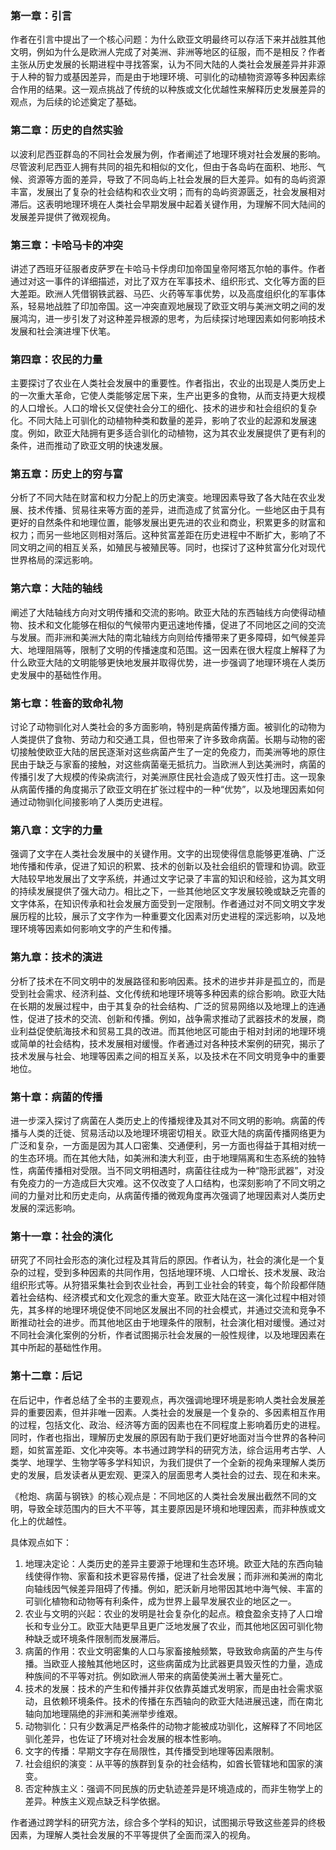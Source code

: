 ### 第一章：引言
作者在引言中提出了一个核心问题：为什么欧亚文明最终可以存活下来并战胜其他文明，例如为什么是欧洲人完成了对美洲、非洲等地区的征服，而不是相反？作者主张从历史发展的长期进程中寻找答案，认为不同大陆的人类社会发展差异并非源于人种的智力或基因差异，而是由于地理环境、可驯化的动植物资源等多种因素综合作用的结果。这一观点挑战了传统的以种族或文化优越性来解释历史发展差异的观点，为后续的论述奠定了基础。
### 第二章：历史的自然实验
以波利尼西亚群岛的不同社会发展为例，作者阐述了地理环境对社会发展的影响。尽管波利尼西亚人拥有共同的祖先和相似的文化，但由于各岛屿在面积、地形、气候、资源等方面的差异，导致了不同岛屿上社会发展的巨大差异。如有的岛屿资源丰富，发展出了复杂的社会结构和农业文明；而有的岛屿资源匮乏，社会发展相对滞后。这表明地理环境在人类社会早期发展中起着关键作用，为理解不同大陆间的发展差异提供了微观视角。
### 第三章：卡哈马卡的冲突
讲述了西班牙征服者皮萨罗在卡哈马卡俘虏印加帝国皇帝阿塔瓦尔帕的事件。作者通过对这一事件的详细描述，对比了双方在军事技术、组织形式、文化等方面的巨大差距。欧洲人凭借钢铁武器、马匹、火药等军事优势，以及高度组织化的军事体系，轻易地战胜了印加帝国。这一冲突直观地展现了欧亚文明与美洲文明之间的发展鸿沟，进一步引发了对这种差异根源的思考，为后续探讨地理因素如何影响技术发展和社会演进埋下伏笔。
### 第四章：农民的力量
主要探讨了农业在人类社会发展中的重要性。作者指出，农业的出现是人类历史上的一次重大革命，它使人类能够定居下来，生产出更多的食物，从而支持更大规模的人口增长。人口的增长又促使社会分工的细化、技术的进步和社会组织的复杂化。不同大陆上可驯化的动植物种类和数量的差异，影响了农业的起源和发展速度。例如，欧亚大陆拥有更多适合驯化的动植物，这为其农业发展提供了更有利的条件，进而推动了欧亚文明的快速发展。
### 第五章：历史上的穷与富
分析了不同大陆在财富和权力分配上的历史演变。地理因素导致了各大陆在农业发展、技术传播、贸易往来等方面的差异，进而造成了贫富分化。一些地区由于具有更好的自然条件和地理位置，能够发展出更先进的农业和商业，积累更多的财富和权力；而另一些地区则相对落后。这种贫富差距在历史进程中不断扩大，影响了不同文明之间的相互关系，如殖民与被殖民等。同时，也探讨了这种贫富分化对现代世界格局的深远影响。
### 第六章：大陆的轴线
阐述了大陆轴线方向对文明传播和交流的影响。欧亚大陆的东西轴线方向使得动植物、技术和文化能够在相似的气候带内更迅速地传播，促进了不同地区之间的交流与发展。而非洲和美洲大陆的南北轴线方向则给传播带来了更多障碍，如气候差异大、地理阻隔等，限制了文明的传播速度和范围。这一因素在很大程度上解释了为什么欧亚大陆的文明能够更快地发展并取得优势，进一步强调了地理环境在人类历史发展中的基础性作用。
### 第七章：牲畜的致命礼物
讨论了动物驯化对人类社会的多方面影响，特别是病菌传播方面。被驯化的动物为人类提供了食物、劳动力和交通工具，但也带来了许多致命病菌。长期与动物的密切接触使欧亚大陆的居民逐渐对这些病菌产生了一定的免疫力，而美洲等地的原住民由于缺乏与家畜的接触，对这些病菌毫无抵抗力。当欧洲人到达美洲时，病菌的传播引发了大规模的传染病流行，对美洲原住民社会造成了毁灭性打击。这一现象从病菌传播的角度揭示了欧亚文明在扩张过程中的一种“优势”，以及地理因素如何通过动物驯化间接影响了人类历史进程。
### 第八章：文字的力量
强调了文字在人类社会发展中的关键作用。文字的出现使得信息能够更准确、广泛地传播和传承，促进了知识的积累、技术的创新以及社会组织的管理和协调。欧亚大陆较早地发展出了文字系统，并通过文字记录了丰富的知识和经验，这为其文明的持续发展提供了强大动力。相比之下，一些其他地区文字发展较晚或缺乏完善的文字体系，在知识传承和社会发展方面受到一定限制。作者通过对不同文明文字发展历程的比较，展示了文字作为一种重要文化因素对历史进程的深远影响，以及地理环境等因素如何影响文字的产生和传播。
### 第九章：技术的演进
分析了技术在不同文明中的发展路径和影响因素。技术的进步并非是孤立的，而是受到社会需求、经济利益、文化传统和地理环境等多种因素的综合影响。欧亚大陆在长期的发展过程中，由于其复杂的社会结构、广泛的贸易网络以及地理上的连通性，促进了技术的交流、创新和传播。例如，战争需求推动了武器技术的发展，商业利益促使航海技术和贸易工具的改进。而其他地区可能由于相对封闭的地理环境或简单的社会结构，技术发展相对缓慢。作者通过对各种技术案例的研究，揭示了技术发展与社会、地理等因素之间的相互关系，以及技术在不同文明竞争中的重要地位。
### 第十章：病菌的传播
进一步深入探讨了病菌在人类历史上的传播规律及其对不同文明的影响。病菌的传播与人类的迁徙、贸易活动以及地理环境密切相关。欧亚大陆的病菌传播网络更为广泛和复杂，一方面是因为其人口密集、交通便利，另一方面也得益于其相对统一的生态环境。而在其他大陆，如美洲和澳大利亚，由于地理隔离和生态系统的独特性，病菌传播相对受限。当不同文明相遇时，病菌往往成为一种“隐形武器”，对没有免疫力的一方造成巨大灾难。这不仅改变了人口结构，也深刻影响了不同文明之间的力量对比和历史走向，从病菌传播的微观角度再次强调了地理因素对人类历史发展的深远影响。
### 第十一章：社会的演化
研究了不同社会形态的演化过程及其背后的原因。作者认为，社会的演化是一个复杂的过程，受到多种因素的共同作用，包括地理环境、人口增长、技术发展、政治组织形式等。从狩猎采集社会到农业社会，再到工业社会的转变，每个阶段都伴随着社会结构、经济模式和文化观念的重大变革。欧亚大陆在这一演化过程中相对领先，其多样的地理环境促使不同地区发展出不同的社会模式，并通过交流和竞争不断推动社会的进步。而其他地区由于地理条件的限制，社会演化相对缓慢。通过对不同社会演化案例的分析，作者试图揭示社会发展的一般性规律，以及地理因素在其中所起的基础性作用。
### 第十二章：后记
在后记中，作者总结了全书的主要观点，再次强调地理环境是影响人类社会发展差异的重要因素，但并非唯一因素。人类社会的发展是一个复杂的、多因素相互作用的过程，包括文化、政治、经济等方面的因素也在不同程度上影响着历史的进程。同时，作者也指出，理解历史发展的原因有助于我们更好地面对当今世界的各种问题，如贫富差距、文化冲突等。本书通过跨学科的研究方法，综合运用考古学、人类学、地理学、生物学等多学科知识，为我们提供了一个全新的视角来理解人类历史的发展，启发读者从更宏观、更深入的层面思考人类社会的过去、现在和未来。


《枪炮、病菌与钢铁》的核心观点是：不同地区的人类社会发展出截然不同的文明，导致全球范围内的巨大不平等，其主要原因是环境和地理因素，而非种族或文化上的优越性。

具体观点如下：
1. 地理决定论：人类历史的差异主要源于地理和生态环境。欧亚大陆的东西向轴线使得作物、家畜和技术更容易传播，促进了社会发展；而非洲和美洲的南北向轴线因气候差异阻碍了传播。例如，肥沃新月地带因其地中海气候、丰富的可驯化植物和动物等有利条件，成为世界上最早发展农业的地区之一。
2. 农业与文明的兴起：农业的发明是社会复杂化的起点。粮食盈余支持了人口增长和专业分工。欧亚大陆更早且更广泛地发展了农业，而其他地区因可驯化物种缺乏或环境条件限制而发展滞后。
3. 病菌的作用：农业文明密集的人口与家畜接触频繁，导致致命病菌的产生与传播。当欧亚人接触其他地区时，这些病菌成为比武器更具毁灭性的力量，造成种族间的不平等对抗。例如欧洲人带来的病菌使美洲土著大量死亡。
4. 技术的发展：技术的产生和传播并非仅依靠英雄式发明家，而是由社会需求驱动，且依赖环境条件。技术的传播在东西轴向的欧亚大陆进展迅速，而在南北轴向加地理隔绝的非洲和美洲举步维艰。
5. 动物驯化：只有少数满足严格条件的动物才能被成功驯化，这解释了不同地区驯化差异，也佐证了环境对社会发展的根本性影响。
6. 文字的传播：早期文字存在局限性，其传播受到地理等因素限制。
7. 社会组织的演变：从平等的族群到复杂的社会结构，如酋长管辖地和国家的演变。
8. 否定种族主义：强调不同民族的历史轨迹差异是环境造成的，而非生物学上的差异。种族主义观点缺乏科学依据。

作者通过跨学科的研究方法，综合多个学科的知识，试图揭示导致这些差异的终极因素，为理解人类社会发展的不平等提供了全面而深入的视角。
